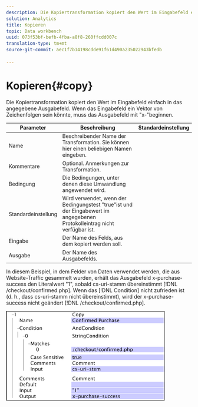 ```yaml
---
description: Die Kopiertransformation kopiert den Wert im Eingabefeld einfach in das angegebene Ausgabefeld. Wenn das Eingabefeld ein Vektor von Zeichenfolgen sein könnte, muss das Ausgabefeld mit "x-"beginnen.
solution: Analytics
title: Kopieren
topic: Data workbench
uuid: 073f53bf-befb-4fba-a8f8-260ffcdd007c
translation-type: tm+mt
source-git-commit: aec1f7b14198cdde91f61d490a235022943bfedb

---
```



# Kopieren{#copy}

Die Kopiertransformation kopiert den Wert im Eingabefeld einfach in das angegebene Ausgabefeld. Wenn das Eingabefeld ein Vektor von Zeichenfolgen sein könnte, muss das Ausgabefeld mit &quot;x-&quot;beginnen.

| Parameter | Beschreibung | Standardeinstellung |
|---|---|---|
| Name | Beschreibender Name der Transformation. Sie können hier einen beliebigen Namen eingeben. |  |
| Kommentare | Optional. Anmerkungen zur Transformation. |  |
| Bedingung | Die Bedingungen, unter denen diese Umwandlung angewendet wird. |  |
| Standardeinstellung | Wird verwendet, wenn der Bedingungstest &quot;true&quot;ist und der Eingabewert im angegebenen Protokolleintrag nicht verfügbar ist. |  |
| Eingabe | Der Name des Felds, aus dem kopiert werden soll. |  |
| Ausgabe | Der Name des Ausgabefelds. |  |

In diesem Beispiel, in dem Felder von Daten verwendet werden, die aus Website-Traffic gesammelt wurden, erhält das Ausgabefeld x-purchase-success den Literalwert &quot;1&quot;, sobald cs-uri-stamm übereinstimmt [!DNL /checkout/confirmed.php]. Wenn das [!DNL Condition] nicht zufrieden ist (d. h., dass cs-uri-stamm nicht übereinstimmt), wird der x-purchase-success nicht geändert [!DNL /checkout/confirmed.php].

![](assets/cfg_TransformationType_Copy.png)


